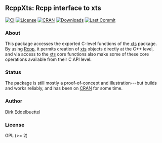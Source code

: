 ## RcppXts: Rcpp interface to xts

[![CI](https://github.com/eddelbuettel/rcppxts/workflows/ci/badge.svg)](https://github.com/eddelbuettel/rcppxts/actions?query=workflow%3Aci)
[![License](http://img.shields.io/badge/license-GPL%20%28%3E=%202%29-brightgreen.svg?style=flat)](http://www.gnu.org/licenses/gpl-2.0.html) 
[![CRAN](http://www.r-pkg.org/badges/version/RcppXts)](https://cran.r-project.org/package=RcppXts) 
[![Downloads](http://cranlogs.r-pkg.org/badges/RcppXts?color=brightgreen)](http://www.r-pkg.org/pkg/RcppXts)
[![Last Commit](https://img.shields.io/github/last-commit/eddelbuettel/rcppxts)](https://github.com/eddelbuettel/rcppxts)

### About

This package accesses the exported C-level functions of the
[xts](https://cran.r-project.org/package=xts) package. By using
[Rcpp](http://www.rcpp.org), it permits creation of
[xts](https://cran.r-project.org/package=xts) objects directly at the C++
level, and via access to the [xts](https://cran.r-project.org/package=xts)
core functions also make some of these core operations available from their C
API level.

### Status

The package is still mostly a proof-of-concept and illustration---but builds
and works reliably, and has been on [CRAN](https://cran.r-project.org) for
some time.

### Author

Dirk Eddelbuettel

### License

GPL (>= 2)
